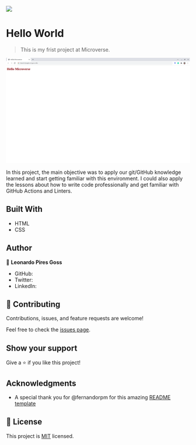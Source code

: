 ![](https://img.shields.io/badge/Microverse-blueviolet)

# Hello World

> This is my frist project at Microverse.

![screenshot](./app_screenshot.png)

In this project, the main objective was to apply our git/GitHub knowledge learned and start getting familiar with this environment.
I could also apply the lessons about how to write code professionally and get familiar with GitHub Actions and Linters.

## Built With

- HTML
- CSS

## Author

👤 **Leonardo Pires Goss**

- GitHub: 
- Twitter: 
- LinkedIn: 

## 🤝 Contributing

Contributions, issues, and feature requests are welcome!

Feel free to check the [issues page](../../issues/).

## Show your support

Give a ⭐️ if you like this project!

## Acknowledgments

- A special thank you for @fernandorpm for this amazing [README template](https://github.com/microverseinc/readme-template)

## 📝 License

This project is [MIT](./MIT.md) licensed.